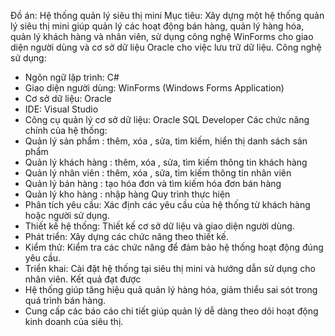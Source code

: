 Đồ án: Hệ thống quản lý siêu thị mini
Mục tiêu: 
Xây dựng một hệ thống quản lý siêu thị mini giúp quản lý các hoạt động bán hàng, quản lý hàng hóa, quản lý khách hàng và nhân viên,
sử dụng công nghệ WinForms cho giao diện người dùng và cơ sở dữ liệu Oracle cho việc lưu trữ dữ liệu.
Công nghệ sử dụng:
  + Ngôn ngữ lập trình: C#
  + Giao diện người dùng: WinForms (Windows Forms Application)
  + Cơ sở dữ liệu: Oracle
  + IDE: Visual Studio
  + Công cụ quản lý cơ sở dữ liệu: Oracle SQL Developer
Các chức năng chính của hệ thống:
  + Quản lý sản phẩm : thêm, xóa , sửa, tìm kiếm, hiển thị danh sách sản phẩm
  + Quản lý khách hàng : thêm, xóa , sửa, tìm kiếm thông tin khách hàng
  + Quản lý nhân viên : thêm, xóa , sửa, tìm kiếm thông tin nhân viên
  + Quản lý bán hàng : tạo hóa đơn và tìm kiếm hóa đơn bán hàng
  + Quản lý kho hàng : nhập hàng
Quy trình thực hiện
  + Phân tích yêu cầu: Xác định các yêu cầu của hệ thống từ khách hàng hoặc người sử dụng.
  + Thiết kế hệ thống: Thiết kế cơ sở dữ liệu và giao diện người dùng.
  + Phát triển: Xây dựng các chức năng theo thiết kế.
  + Kiểm thử: Kiểm tra các chức năng để đảm bảo hệ thống hoạt động đúng yêu cầu.
  + Triển khai: Cài đặt hệ thống tại siêu thị mini và hướng dẫn sử dụng cho nhân viên.
Kết quả đạt được
  + Hệ thống giúp tăng hiệu quả quản lý hàng hóa, giảm thiểu sai sót trong quá trình bán hàng.
  + Cung cấp các báo cáo chi tiết giúp quản lý dễ dàng theo dõi hoạt động kinh doanh của siêu thị.
